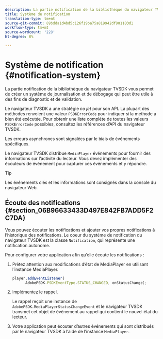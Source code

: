```yaml
---
description: La partie notification de la bibliothèque du navigateur TVSDK vous permet de créer un système de journalisation et de débogage qui peut être utile à des fins de diagnostic et de validation.
title: Système de notification
translation-type: tm+mt
source-git-commit: 89bdda1d4bd5c126f19ba75a819942df901183d1
workflow-type: tm+mt
source-wordcount: '228'
ht-degree: 0%

---
```



# Système de notification {#notification-system}

La partie notification de la bibliothèque du navigateur TVSDK vous permet de créer un système de journalisation et de débogage qui peut être utile à des fins de diagnostic et de validation.

<!--<a id="section_EC5DBE8DDA434B70A01FA2F3EF4618BD"></a>-->

Le navigateur TVSDK a une stratégie *no jet* pour son API. La plupart des méthodes renvoient une valeur `PSDKErrorCode` pour indiquer si la méthode a bien été exécutée. Pour obtenir une liste complète de toutes les valeurs `PSDKErrorCode` possibles, consultez les références d’API du navigateur TVSDK.

Les erreurs asynchrones sont signalées par le biais de événements spécifiques.

Le navigateur TVSDK distribue `MediaPlayer` événements pour fournir des informations sur l’activité du lecteur. Vous devez implémenter des écouteurs de événement pour capturer ces événements et y répondre.

>[!TIP]
>
>Les événements clés et les informations sont consignés dans la console du navigateur Web.

## Écoute des notifications {#section_06B96633433D497E842FB7ADD5F2C7DA}

Vous pouvez écouter les notifications et ajouter vos propres notifications à l’historique des notifications. Le coeur du système de notification du navigateur TVSDK est la classe `Notification`, qui représente une notification autonome.

Pour configurer votre application afin qu’elle écoute les notifications :

1. Prêtez attention aux modifications d’état de MediaPlayer en utilisant l’instance MediaPlayer.

   ```js
   player.addEventListener( 
         AdobePSDK.PSDKEventType.STATUS_CHANGED, onStatusChange);
   ```

1. Implémentez le rappel.

   Le rappel reçoit une instance de `AdobePSDK.MediaPlayerStatusChangeEvent` et le navigateur TVSDK transmet cet objet de événement au rappel qui contient le nouvel état du lecteur.
1. Votre application peut écouter d’autres événements qui sont distribués par le navigateur TVSDK à l’aide de l’instance `MediaPlayer`.

